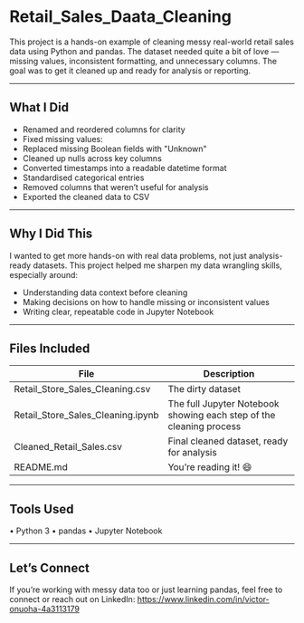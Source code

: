 # Retail_Sales_Daata_Cleaning
This project is a hands-on example of cleaning messy real-world retail sales data using Python and pandas. The dataset needed quite a bit of love — missing values, inconsistent formatting, and unnecessary columns. The goal was to get it cleaned up and ready for analysis or reporting.

---

##  What I Did

- Renamed and reordered columns for clarity
- Fixed missing values:
- Replaced missing Boolean fields with "Unknown"
- Cleaned up nulls across key columns
- Converted timestamps into a readable datetime format
- Standardised categorical entries
- Removed columns that weren’t useful for analysis
- Exported the cleaned data to CSV

---

##  Why I Did This

I wanted to get more hands-on with real data problems, not just analysis-ready datasets. This project helped me sharpen my data wrangling skills, especially around:
- Understanding data context before cleaning
- Making decisions on how to handle missing or inconsistent values
- Writing clear, repeatable code in Jupyter Notebook

---

##  Files Included

| File | Description |
|------|-------------|
| Retail_Store_Sales_Cleaning.csv | The dirty dataset |
| Retail_Store_Sales_Cleaning.ipynb | The full Jupyter Notebook showing each step of the cleaning process |
| Cleaned_Retail_Sales.csv | Final cleaned dataset, ready for analysis |
| README.md | You’re reading it! 😄 |

---

##   Tools Used
  •	Python 3
	•	pandas
	•	Jupyter Notebook

---

##  Let’s Connect

If you’re working with messy data too or just learning pandas, feel free to connect or reach out on LinkedIn: https://www.linkedin.com/in/victor-onuoha-4a3113179

